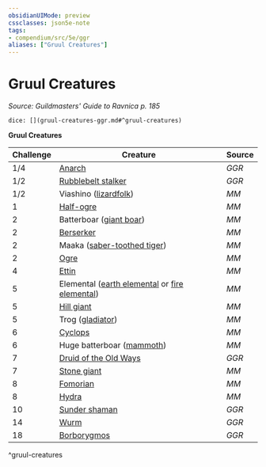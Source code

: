 ```yaml
---
obsidianUIMode: preview
cssclasses: json5e-note
tags:
- compendium/src/5e/ggr
aliases: ["Gruul Creatures"]
---
```

# Gruul Creatures
*Source: Guildmasters' Guide to Ravnica p. 185* 

`dice: [](gruul-creatures-ggr.md#^gruul-creatures)`

**Gruul Creatures**

| Challenge | Creature | Source |
|-----------|----------|--------|
| 1/4 | [Anarch](z_compendium/bestiary/humanoid/anarch-ggr.md) | *GGR* |
| 1/2 | [Rubblebelt stalker](z_compendium/bestiary/humanoid/rubblebelt-stalker-ggr.md) | *GGR* |
| 1/2 | Viashino ([lizardfolk](z_compendium/bestiary/humanoid/lizardfolk.md)) | *MM* |
| 1 | [Half-ogre](z_compendium/bestiary/giant/half-ogre-ogrillon.md) | *MM* |
| 2 | Batterboar ([giant boar](z_compendium/bestiary/beast/giant-boar.md)) | *MM* |
| 2 | [Berserker](z_compendium/bestiary/humanoid/berserker.md) | *MM* |
| 2 | Maaka ([saber-toothed tiger](z_compendium/bestiary/beast/saber-toothed-tiger.md)) | *MM* |
| 2 | [Ogre](z_compendium/bestiary/giant/ogre.md) | *MM* |
| 4 | [Ettin](z_compendium/bestiary/giant/ettin.md) | *MM* |
| 5 | Elemental ([earth elemental](z_compendium/bestiary/elemental/earth-elemental.md) or [fire elemental](z_compendium/bestiary/elemental/fire-elemental.md)) | *MM* |
| 5 | [Hill giant](z_compendium/bestiary/giant/hill-giant.md) | *MM* |
| 5 | Trog ([gladiator](z_compendium/bestiary/humanoid/gladiator.md)) | *MM* |
| 6 | [Cyclops](z_compendium/bestiary/giant/cyclops.md) | *MM* |
| 6 | Huge batterboar ([mammoth](z_compendium/bestiary/beast/mammoth.md)) | *MM* |
| 7 | [Druid of the Old Ways](z_compendium/bestiary/humanoid/druid-of-the-old-ways-ggr.md) | *GGR* |
| 7 | [Stone giant](z_compendium/bestiary/giant/stone-giant.md) | *MM* |
| 8 | [Fomorian](z_compendium/bestiary/giant/fomorian.md) | *MM* |
| 8 | [Hydra](z_compendium/bestiary/monstrosity/hydra.md) | *MM* |
| 10 | [Sunder shaman](z_compendium/bestiary/giant/sunder-shaman-ggr.md) | *GGR* |
| 14 | [Wurm](z_compendium/bestiary/monstrosity/wurm-ggr.md) | *GGR* |
| 18 | [Borborygmos](z_compendium/bestiary/npc/borborygmos-ggr.md) | *GGR* |
^gruul-creatures